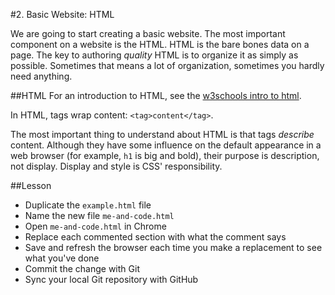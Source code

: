 #2. Basic Website: HTML

We are going to start creating a basic website. The most important component on a website is the HTML. HTML is the bare bones data on a page. The key to authoring *quality* HTML is to organize it as simply as possible. Sometimes that means a lot of organization, sometimes you hardly need anything. 

##HTML
For an introduction to HTML, see the [w3schools intro to html](http://www.w3schools.com/html/html_intro.asp).

In HTML, tags wrap content: `<tag>content</tag>`.

The most important thing to understand about HTML is that tags *describe* content. Although they have some influence on the default appearance in a web browser (for example, `h1` is big and bold), their purpose is description, not display. Display and style is CSS' responsibility.

##Lesson
- Duplicate the `example.html` file
- Name the new file `me-and-code.html`
- Open `me-and-code.html` in Chrome
- Replace each commented section with what the comment says
- Save and refresh the browser each time you make a replacement to see what you've done
- Commit the change with Git
- Sync your local Git repository with GitHub
